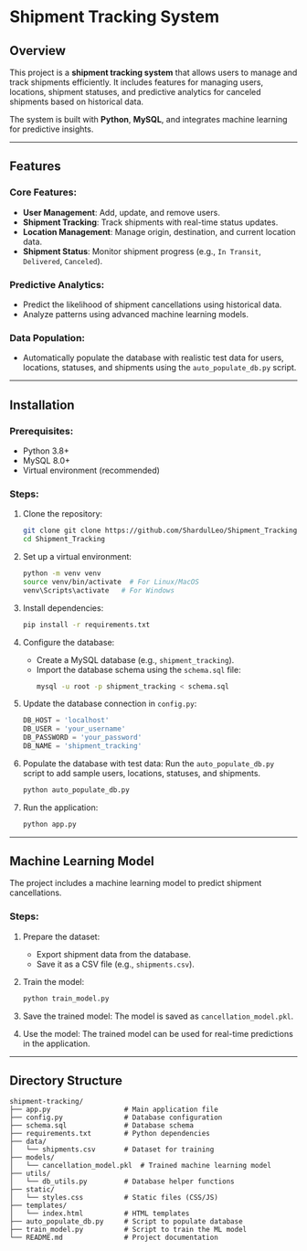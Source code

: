 # Shipment Tracking System

## Overview
This project is a **shipment tracking system** that allows users to manage and track shipments efficiently. It includes features for managing users, locations, shipment statuses, and predictive analytics for canceled shipments based on historical data.

The system is built with **Python**, **MySQL**, and integrates machine learning for predictive insights.

---

## Features

### Core Features:
- **User Management**: Add, update, and remove users.
- **Shipment Tracking**: Track shipments with real-time status updates.
- **Location Management**: Manage origin, destination, and current location data.
- **Shipment Status**: Monitor shipment progress (e.g., `In Transit`, `Delivered`, `Canceled`).

### Predictive Analytics:
- Predict the likelihood of shipment cancellations using historical data.
- Analyze patterns using advanced machine learning models.

### Data Population:
- Automatically populate the database with realistic test data for users, locations, statuses, and shipments using the `auto_populate_db.py` script.

---

## Installation

### Prerequisites:
- Python 3.8+
- MySQL 8.0+
- Virtual environment (recommended)

### Steps:

1. Clone the repository:
   ```bash
   git clone git clone https://github.com/ShardulLeo/Shipment_Tracking.git
   cd Shipment_Tracking
   ```

2. Set up a virtual environment:
   ```bash
   python -m venv venv
   source venv/bin/activate  # For Linux/MacOS
   venv\Scripts\activate   # For Windows
   ```

3. Install dependencies:
   ```bash
   pip install -r requirements.txt
   ```

4. Configure the database:
   - Create a MySQL database (e.g., `shipment_tracking`).
   - Import the database schema using the `schema.sql` file:
     ```bash
     mysql -u root -p shipment_tracking < schema.sql
     ```

5. Update the database connection in `config.py`:
   ```python
   DB_HOST = 'localhost'
   DB_USER = 'your_username'
   DB_PASSWORD = 'your_password'
   DB_NAME = 'shipment_tracking'
   ```

6. Populate the database with test data:
   Run the `auto_populate_db.py` script to add sample users, locations, statuses, and shipments.
   ```bash
   python auto_populate_db.py
   ```

7. Run the application:
   ```bash
   python app.py
   ```

---

## Machine Learning Model

The project includes a machine learning model to predict shipment cancellations.

### Steps:

1. Prepare the dataset:
   - Export shipment data from the database.
   - Save it as a CSV file (e.g., `shipments.csv`).

2. Train the model:
   ```bash
   python train_model.py
   ```

3. Save the trained model:
   The model is saved as `cancellation_model.pkl`.

4. Use the model:
   The trained model can be used for real-time predictions in the application.

---

## Directory Structure
```
shipment-tracking/
├── app.py                  # Main application file
├── config.py               # Database configuration
├── schema.sql              # Database schema
├── requirements.txt        # Python dependencies
├── data/
│   └── shipments.csv       # Dataset for training
├── models/
│   └── cancellation_model.pkl  # Trained machine learning model
├── utils/
│   └── db_utils.py         # Database helper functions
├── static/
│   └── styles.css          # Static files (CSS/JS)
├── templates/
│   └── index.html          # HTML templates
├── auto_populate_db.py     # Script to populate database
├── train_model.py          # Script to train the ML model
└── README.md               # Project documentation
```
